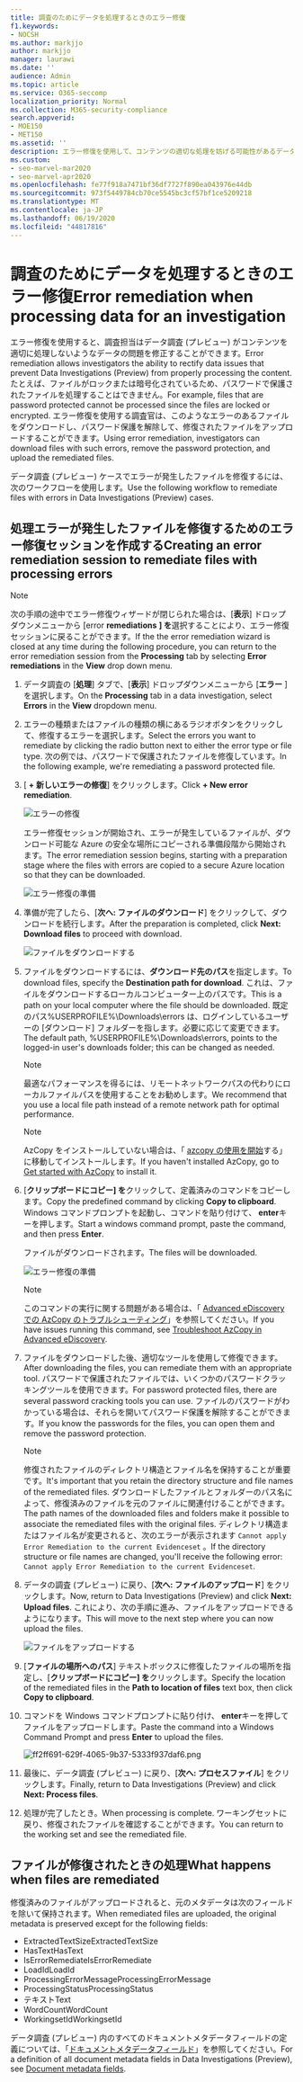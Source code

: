 ```yaml
---
title: 調査のためにデータを処理するときのエラー修復
f1.keywords:
- NOCSH
ms.author: markjjo
author: markjjo
manager: laurawi
ms.date: ''
audience: Admin
ms.topic: article
ms.service: O365-seccomp
localization_priority: Normal
ms.collection: M365-security-compliance
search.appverid:
- MOE150
- MET150
ms.assetid: ''
description: エラー修復を使用して、コンテンツの適切な処理を妨げる可能性があるデータ調査 (プレビュー) のデータ問題を修正する方法について説明します。
ms.custom:
- seo-marvel-mar2020
- seo-marvel-apr2020
ms.openlocfilehash: fe77f918a7471bf36df7727f890ea043976e44db
ms.sourcegitcommit: 973f5449784cb70ce5545bc3cf57bf1ce5209218
ms.translationtype: MT
ms.contentlocale: ja-JP
ms.lasthandoff: 06/19/2020
ms.locfileid: "44817816"
---
```

# <a name="error-remediation-when-processing-data-for-an-investigation"></a><span data-ttu-id="5b5e2-103">調査のためにデータを処理するときのエラー修復</span><span class="sxs-lookup"><span data-stu-id="5b5e2-103">Error remediation when processing data for an investigation</span></span>

<span data-ttu-id="5b5e2-104">エラー修復を使用すると、調査担当はデータ調査 (プレビュー) がコンテンツを適切に処理しないようなデータの問題を修正することができます。</span><span class="sxs-lookup"><span data-stu-id="5b5e2-104">Error remediation allows investigators the ability to rectify data issues that prevent Data Investigations (Preview) from properly processing the content.</span></span> <span data-ttu-id="5b5e2-105">たとえば、ファイルがロックまたは暗号化されているため、パスワードで保護されたファイルを処理することはできません。</span><span class="sxs-lookup"><span data-stu-id="5b5e2-105">For example, files that are password protected cannot be processed since the files are locked or encrypted.</span></span> <span data-ttu-id="5b5e2-106">エラー修復を使用する調査官は、このようなエラーのあるファイルをダウンロードし、パスワード保護を解除して、修復されたファイルをアップロードすることができます。</span><span class="sxs-lookup"><span data-stu-id="5b5e2-106">Using error remediation, investigators can download files with such errors, remove the password protection, and upload the remediated files.</span></span>

<span data-ttu-id="5b5e2-107">データ調査 (プレビュー) ケースでエラーが発生したファイルを修復するには、次のワークフローを使用します。</span><span class="sxs-lookup"><span data-stu-id="5b5e2-107">Use the following workflow to remediate files with errors in Data Investigations (Preview) cases.</span></span>

## <a name="creating-an-error-remediation-session-to-remediate-files-with-processing-errors"></a><span data-ttu-id="5b5e2-108">処理エラーが発生したファイルを修復するためのエラー修復セッションを作成する</span><span class="sxs-lookup"><span data-stu-id="5b5e2-108">Creating an error remediation session to remediate files with processing errors</span></span>

>[!NOTE]
><span data-ttu-id="5b5e2-109">次の手順の途中でエラー修復ウィザードが閉じられた場合は、[**表示**] ドロップダウンメニューから [error **remediations** **] を**選択することにより、エラー修復セッションに戻ることができます。</span><span class="sxs-lookup"><span data-stu-id="5b5e2-109">If the the error remediation wizard is closed at any time during the following procedure, you can return to the error remediation session from the **Processing** tab by selecting **Error remediations** in the **View** drop down menu.</span></span>

1. <span data-ttu-id="5b5e2-110">データ調査の [**処理**] タブで、[**表示**] ドロップダウンメニューから [**エラー** ] を選択します。</span><span class="sxs-lookup"><span data-stu-id="5b5e2-110">On the **Processing** tab in a data investigation, select **Errors** in the **View** dropdown menu.</span></span>

2. <span data-ttu-id="5b5e2-111">エラーの種類またはファイルの種類の横にあるラジオボタンをクリックして、修復するエラーを選択します。</span><span class="sxs-lookup"><span data-stu-id="5b5e2-111">Select the errors you want to remediate by clicking the radio button next to either the error type or file type.</span></span>  <span data-ttu-id="5b5e2-112">次の例では、パスワードで保護されたファイルを修復しています。</span><span class="sxs-lookup"><span data-stu-id="5b5e2-112">In the following example, we're remediating a password protected file.</span></span>

3. <span data-ttu-id="5b5e2-113">[ **+ 新しいエラーの修復**] をクリックします。</span><span class="sxs-lookup"><span data-stu-id="5b5e2-113">Click **+ New error remediation**.</span></span>

    ![エラーの修復](../media/8c2faf1a-834b-44fc-b418-6a18aed8b81a.png)

    <span data-ttu-id="5b5e2-115">エラー修復セッションが開始され、エラーが発生しているファイルが、ダウンロード可能な Azure の安全な場所にコピーされる準備段階から開始されます。</span><span class="sxs-lookup"><span data-stu-id="5b5e2-115">The error remediation session begins, starting with a preparation stage where the files with errors are copied to a secure Azure location so that they can be downloaded.</span></span>

    ![エラー修復の準備](../media/390572ec-7012-47c4-a6b6-4cbb5649e8a8.png)

4. <span data-ttu-id="5b5e2-117">準備が完了したら、[**次へ: ファイルのダウンロード**] をクリックして、ダウンロードを続行します。</span><span class="sxs-lookup"><span data-stu-id="5b5e2-117">After the preparation is completed, click **Next: Download files** to proceed with download.</span></span>

    ![ファイルをダウンロードする](../media/6ac04b09-8e13-414a-9e24-7c75ba586363.png)

5. <span data-ttu-id="5b5e2-119">ファイルをダウンロードするには、**ダウンロード先のパス**を指定します。</span><span class="sxs-lookup"><span data-stu-id="5b5e2-119">To download files, specify the **Destination path for download**.</span></span> <span data-ttu-id="5b5e2-120">これは、ファイルをダウンロードするローカルコンピューター上のパスです。</span><span class="sxs-lookup"><span data-stu-id="5b5e2-120">This is a path on your local computer where the file should be downloaded.</span></span>  <span data-ttu-id="5b5e2-121">既定のパス%USERPROFILE%\Downloads\errors は、ログインしているユーザーの [ダウンロード] フォルダーを指します。必要に応じて変更できます。</span><span class="sxs-lookup"><span data-stu-id="5b5e2-121">The default path, %USERPROFILE%\Downloads\errors, points to the logged-in user's downloads folder; this can be changed as needed.</span></span>

    >[!NOTE]
    ><span data-ttu-id="5b5e2-122">最適なパフォーマンスを得るには、リモートネットワークパスの代わりにローカルファイルパスを使用することをお勧めします。</span><span class="sxs-lookup"><span data-stu-id="5b5e2-122">We recommend that you use a local file path instead of a remote network path for optimal performance.</span></span>

    > [!NOTE]
    > <span data-ttu-id="5b5e2-123">AzCopy をインストールしていない場合は、「 [azcopy の使用を開始](https://docs.microsoft.com/azure/storage/common/storage-use-azcopy)する」に移動してインストールします。</span><span class="sxs-lookup"><span data-stu-id="5b5e2-123">If you haven't installed AzCopy, go to [Get started with AzCopy](https://docs.microsoft.com/azure/storage/common/storage-use-azcopy) to install it.</span></span>

6. <span data-ttu-id="5b5e2-124">[**クリップボードにコピー] を**クリックして、定義済みのコマンドをコピーします。</span><span class="sxs-lookup"><span data-stu-id="5b5e2-124">Copy the predefined command by clicking **Copy to clipboard**.</span></span> <span data-ttu-id="5b5e2-125">Windows コマンドプロンプトを起動し、コマンドを貼り付けて、 **enter**キーを押します。</span><span class="sxs-lookup"><span data-stu-id="5b5e2-125">Start a windows command prompt, paste the command, and then press **Enter**.</span></span>  

    <span data-ttu-id="5b5e2-126">ファイルがダウンロードされます。</span><span class="sxs-lookup"><span data-stu-id="5b5e2-126">The files will be downloaded.</span></span>

    ![エラー修復の準備](../media/f364ab4d-31c5-4375-b69f-650f694a2f69.png)

    > [!NOTE]
    > <span data-ttu-id="5b5e2-128">このコマンドの実行に関する問題がある場合は、「 [Advanced eDiscovery での AzCopy のトラブルシューティング](troubleshooting-azcopy.md)」を参照してください。</span><span class="sxs-lookup"><span data-stu-id="5b5e2-128">If you have issues running this command, see [Troubleshoot AzCopy in Advanced eDiscovery](troubleshooting-azcopy.md).</span></span>

7. <span data-ttu-id="5b5e2-129">ファイルをダウンロードした後、適切なツールを使用して修復できます。</span><span class="sxs-lookup"><span data-stu-id="5b5e2-129">After downloading the files, you can remediate them with an appropriate tool.</span></span> <span data-ttu-id="5b5e2-130">パスワードで保護されたファイルでは、いくつかのパスワードクラッキングツールを使用できます。</span><span class="sxs-lookup"><span data-stu-id="5b5e2-130">For password protected files, there are several password cracking tools you can use.</span></span> <span data-ttu-id="5b5e2-131">ファイルのパスワードがわかっている場合は、それらを開いてパスワード保護を解除することができます。</span><span class="sxs-lookup"><span data-stu-id="5b5e2-131">If you know the passwords for the files, you can open them and remove the password protection.</span></span>
    
   > [!NOTE]
    > <span data-ttu-id="5b5e2-132">修復されたファイルのディレクトリ構造とファイル名を保持することが重要です。</span><span class="sxs-lookup"><span data-stu-id="5b5e2-132">It's important that you retain the directory structure and file names of the remediated files.</span></span> <span data-ttu-id="5b5e2-133">ダウンロードしたファイルとフォルダーのパス名によって、修復済みのファイルを元のファイルに関連付けることができます。</span><span class="sxs-lookup"><span data-stu-id="5b5e2-133">The path names of the downloaded files and folders make it possible to associate the remediated files with the original files.</span></span>  <span data-ttu-id="5b5e2-134">ディレクトリ構造またはファイル名が変更されると、次のエラーが表示されます `Cannot apply Error Remediation to the current Evidenceset` 。</span><span class="sxs-lookup"><span data-stu-id="5b5e2-134">If the directory structure or file names are changed, you'll receive the following error: `Cannot apply Error Remediation to the current Evidenceset`.</span></span>

8. <span data-ttu-id="5b5e2-135">データの調査 (プレビュー) に戻り、[**次へ: ファイルのアップロード**] をクリックします。</span><span class="sxs-lookup"><span data-stu-id="5b5e2-135">Now, return to Data Investigations (Preview) and click **Next: Upload files**.</span></span>  <span data-ttu-id="5b5e2-136">これにより、次の手順に進み、ファイルをアップロードできるようになります。</span><span class="sxs-lookup"><span data-stu-id="5b5e2-136">This will move to the next step where you can now upload the files.</span></span>

    ![ファイルをアップロードする](../media/af3d8617-1bab-4ecd-8de0-22e53acba240.png)

9. <span data-ttu-id="5b5e2-138">[**ファイルの場所へのパス**] テキストボックスに修復したファイルの場所を指定し、[**クリップボードにコピー] を**クリックします。</span><span class="sxs-lookup"><span data-stu-id="5b5e2-138">Specify the location of the remediated files in the **Path to location of files** text box, then click **Copy to clipboard**.</span></span>

10. <span data-ttu-id="5b5e2-139">コマンドを Windows コマンドプロンプトに貼り付け、 **enter**キーを押してファイルをアップロードします。</span><span class="sxs-lookup"><span data-stu-id="5b5e2-139">Paste the command into a Windows Command Prompt and press **Enter** to upload the files.</span></span>

    ![ff2ff691-629f-4065-9b37-5333f937daf6.png](../media/ff2ff691-629f-4065-9b37-5333f937daf6.png)

11. <span data-ttu-id="5b5e2-141">最後に、データ調査 (プレビュー) に戻り、[**次へ: プロセスファイル**] をクリックします。</span><span class="sxs-lookup"><span data-stu-id="5b5e2-141">Finally, return to Data Investigations (Preview) and click **Next: Process files**.</span></span>

12. <span data-ttu-id="5b5e2-142">処理が完了したとき。</span><span class="sxs-lookup"><span data-stu-id="5b5e2-142">When processing is complete.</span></span>  <span data-ttu-id="5b5e2-143">ワーキングセットに戻り、修復されたファイルを確認することができます。</span><span class="sxs-lookup"><span data-stu-id="5b5e2-143">You can return to the working set and see the remediated file.</span></span>

## <a name="what-happens-when-files-are-remediated"></a><span data-ttu-id="5b5e2-144">ファイルが修復されたときの処理</span><span class="sxs-lookup"><span data-stu-id="5b5e2-144">What happens when files are remediated</span></span>

<span data-ttu-id="5b5e2-145">修復済みのファイルがアップロードされると、元のメタデータは次のフィールドを除いて保持されます。</span><span class="sxs-lookup"><span data-stu-id="5b5e2-145">When remediated files are uploaded, the original metadata is preserved except for the following fields:</span></span> 

- <span data-ttu-id="5b5e2-146">ExtractedTextSize</span><span class="sxs-lookup"><span data-stu-id="5b5e2-146">ExtractedTextSize</span></span>
- <span data-ttu-id="5b5e2-147">HasText</span><span class="sxs-lookup"><span data-stu-id="5b5e2-147">HasText</span></span>
- <span data-ttu-id="5b5e2-148">IsErrorRemediate</span><span class="sxs-lookup"><span data-stu-id="5b5e2-148">IsErrorRemediate</span></span>
- <span data-ttu-id="5b5e2-149">LoadId</span><span class="sxs-lookup"><span data-stu-id="5b5e2-149">LoadId</span></span>
- <span data-ttu-id="5b5e2-150">ProcessingErrorMessage</span><span class="sxs-lookup"><span data-stu-id="5b5e2-150">ProcessingErrorMessage</span></span>
- <span data-ttu-id="5b5e2-151">ProcessingStatus</span><span class="sxs-lookup"><span data-stu-id="5b5e2-151">ProcessingStatus</span></span>
- <span data-ttu-id="5b5e2-152">テキスト</span><span class="sxs-lookup"><span data-stu-id="5b5e2-152">Text</span></span>
- <span data-ttu-id="5b5e2-153">WordCount</span><span class="sxs-lookup"><span data-stu-id="5b5e2-153">WordCount</span></span>
- <span data-ttu-id="5b5e2-154">WorkingsetId</span><span class="sxs-lookup"><span data-stu-id="5b5e2-154">WorkingsetId</span></span>

<span data-ttu-id="5b5e2-155">データ調査 (プレビュー) 内のすべてのドキュメントメタデータフィールドの定義については、「[ドキュメントメタデータフィールド](document-metadata-fields.md)」を参照してください。</span><span class="sxs-lookup"><span data-stu-id="5b5e2-155">For a definition of all document metadata fields in Data Investigations (Preview), see [Document metadata fields](document-metadata-fields.md).</span></span>
